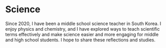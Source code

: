 # Science
Since 2020, I have been a middle school science teacher in South Korea. I enjoy physics and chemistry, and I have explored ways to teach scientific terms effectively and make science easier and more engaging for middle and high school students. I hope to share these reflections and studies.
